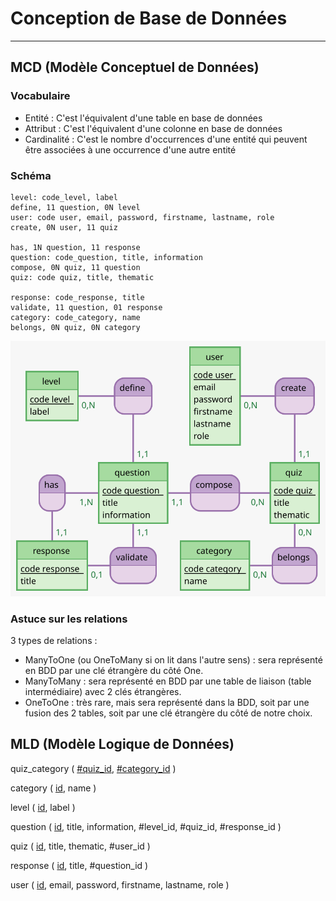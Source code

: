 # Conception de Base de Données

---

## MCD (Modèle Conceptuel de Données)

### Vocabulaire

- Entité : C'est l'équivalent d'une table en base de données
- Attribut : C'est l'équivalent d'une colonne en base de données
- Cardinalité : C'est le nombre d'occurrences d'une entité qui peuvent être associées à une occurrence d'une autre entité

### Schéma

```
level: code_level, label
define, 11 question, 0N level
user: code user, email, password, firstname, lastname, role
create, 0N user, 11 quiz

has, 1N question, 11 response
question: code_question, title, information
compose, 0N quiz, 11 question
quiz: code quiz, title, thematic

response: code_response, title
validate, 11 question, 01 response
category: code_category, name
belongs, 0N quiz, 0N category
```

![](MCD.svg)


### Astuce sur les relations

3 types de relations :
- ManyToOne (ou OneToMany si on lit dans l'autre sens) : sera représenté en BDD par une clé étrangère du côté One.
- ManyToMany : sera représenté en BDD par une table de liaison (table intermédiaire) avec 2 clés étrangères.
- OneToOne : très rare, mais sera représenté dans la BDD, soit par une fusion des 2 tables, soit par une clé étrangère du côté de notre choix.

## MLD (Modèle Logique de Données)


quiz_category ( <u>#quiz_id</u>, <u>#category_id</u> )

category ( <u>id</u>, name )

level ( <u>id</u>, label )

question ( <u>id</u>, title, information, #level_id, #quiz_id, #response_id )

quiz ( <u>id</u>, title, thematic, #user_id )

response ( <u>id</u>, title, #question_id )

user ( <u>id</u>, email, password, firstname, lastname, role )